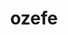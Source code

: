 ---
title: ozefe
github: https://github.com/ozefe
mode: dark
transition: 1s
score: 54.1
archetype:
- Animation
- Minimalistic
---